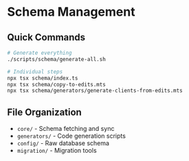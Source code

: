 # Schema Management

## Quick Commands
```bash
# Generate everything
./scripts/schema/generate-all.sh

# Individual steps  
npx tsx schema/index.ts
npx tsx schema/copy-to-edits.mts
npx tsx schema/generators/generate-clients-from-edits.mts
```

## File Organization
- `core/` - Schema fetching and sync
- `generators/` - Code generation scripts  
- `config/` - Raw database schema
- `migration/` - Migration tools
